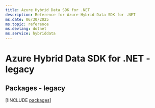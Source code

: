 ```yaml
---
title: Azure Hybrid Data SDK for .NET
description: Reference for Azure Hybrid Data SDK for .NET
ms.date: 06/30/2025
ms.topic: reference
ms.devlang: dotnet
ms.service: hybriddata
---
```

# Azure Hybrid Data SDK for .NET - legacy
## Packages - legacy
[!INCLUDE [packages](hybrid-data-index.md)]